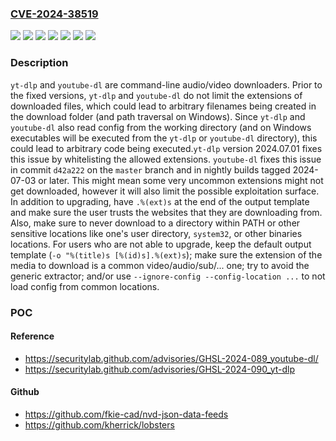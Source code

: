### [CVE-2024-38519](https://cve.mitre.org/cgi-bin/cvename.cgi?name=CVE-2024-38519)
![](https://img.shields.io/static/v1?label=Product&message=youtube-dl&color=blue)
![](https://img.shields.io/static/v1?label=Product&message=yt-dlp&color=blue)
![](https://img.shields.io/static/v1?label=Version&message=%3C%202024.07.01%20&color=brightgreen)
![](https://img.shields.io/static/v1?label=Version&message=%3E%3D%202015.01.25%20&color=brightgreen)
![](https://img.shields.io/static/v1?label=Version&message=0%20&color=brightgreen)
![](https://img.shields.io/static/v1?label=Version&message=nightly%20&color=brightgreen)
![](https://img.shields.io/static/v1?label=Vulnerability&message=CWE-669%20Incorrect%20Resource%20Transfer%20Between%20Spheres&color=brightgreen)

### Description

`yt-dlp` and `youtube-dl` are command-line audio/video downloaders. Prior to the fixed versions, `yt-dlp` and `youtube-dl` do not limit the extensions of downloaded files, which could lead to arbitrary filenames being created in the download folder (and path traversal on Windows). Since `yt-dlp` and `youtube-dl` also read config from the working directory (and on Windows executables will be executed from the `yt-dlp` or `youtube-dl` directory), this could lead to arbitrary code being executed.`yt-dlp` version 2024.07.01 fixes this issue by whitelisting the allowed extensions. `youtube-dl` fixes this issue in commit `d42a222` on the `master` branch and in nightly builds tagged 2024-07-03 or later. This might mean some very uncommon extensions might not get downloaded, however it will also limit the possible exploitation surface. In addition to upgrading, have `.%(ext)s` at the end of the output template and make sure the user trusts the websites that they are downloading from. Also, make sure to never download to a directory within PATH or other sensitive locations like one's user directory, `system32`, or other binaries locations. For users who are not able to upgrade, keep the default output template (`-o "%(title)s [%(id)s].%(ext)s`); make sure the extension of the media to download is a common video/audio/sub/... one; try to avoid the generic extractor; and/or use `--ignore-config --config-location ...` to not load config from common locations.

### POC

#### Reference
- https://securitylab.github.com/advisories/GHSL-2024-089_youtube-dl/
- https://securitylab.github.com/advisories/GHSL-2024-090_yt-dlp

#### Github
- https://github.com/fkie-cad/nvd-json-data-feeds
- https://github.com/kherrick/lobsters

